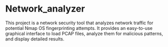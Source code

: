 # Network_analyzer
This project is a network security tool that analyzes network traffic for potential Nmap OS fingerprinting attempts. It provides an easy-to-use graphical interface to load PCAP files, analyze them for malicious patterns, and display detailed results.
